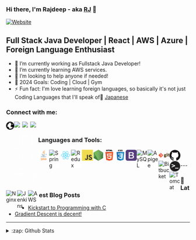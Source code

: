 ### Hi there, I'm Rajdeep - aka [RJ][website] 👋

[![Website](https://img.shields.io/website?label=rajdeepj1363.github.io/website&style=for-the-badge&url=https%3A%2F%2Frajdeepj1363.github.io/website)](https://rajdeepj1363.github.io/website/)


## Full Stack Java Developer | React | AWS | Azure | Foreign Language Enthusiast

- 🔭 I’m currently working as Fullstack Java Developer!
- 🌱 I’m currently learning AWS services.
- 👯 I’m looking to help anyone if needed!
- 🥅 2024 Goals: Coding | Cloud | Gym 
- ⚡ Fun fact: I'm love learning foreign languages, so basically it's not just Coding Languages that I'll speak of🤣 [Japanese][yourJapaneseSensei]



### Connect with me:

[<img align="left" alt="codeSTACKr.com" width="22px" src="https://raw.githubusercontent.com/iconic/open-iconic/master/svg/globe.svg" style="color:white"/>][website]
[<img align="left" alt="codeSTACKr | Twitter" width="22px" src="https://cdn.jsdelivr.net/npm/simple-icons@v3/icons/twitter.svg" style="color:white"/>][twitter]
[<img align="left" alt="codeSTACKr | LinkedIn" width="22px" src="https://cdn.jsdelivr.net/npm/simple-icons@v3/icons/linkedin.svg" style="color:white"/>][linkedin]
[<img align="left" alt="codeSTACKr | Instagram" width="22px" src="https://cdn.jsdelivr.net/npm/simple-icons@v3/icons/instagram.svg" style="color:white"/>][instagram]

<br />

### Languages and Tools:
<img align="left" alt="Java" width="30px" src="https://raw.githubusercontent.com/github/explore/80688e429a7d4ef2fca1e82350fe8e3517d3494d/topics/java/java.png" style="background-color:white"/>
<img align="left" alt="Spring" width="30px" src="https://encrypted-tbn0.gstatic.com/images?q=tbn:ANd9GcT8i4zPog-0j0JR_yZglxPhTPZXxN2iMTQ3Dw&s" style="background-color:white"/>
<img align="left" alt="React" width="30px" src="https://raw.githubusercontent.com/github/explore/80688e429a7d4ef2fca1e82350fe8e3517d3494d/topics/react/react.png" style="background-color:white"/>
<img align="left" alt="Redux" width="30px" src="https://i1.wp.com/www.ux-republic.com/wp-content/uploads/2016/11/logo-redux.png?fit=500%2C500&ssl=1" style="background-color:white"/>
<img align="left" alt="JavaScript" width="30px" src="https://raw.githubusercontent.com/github/explore/80688e429a7d4ef2fca1e82350fe8e3517d3494d/topics/javascript/javascript.png" style="background-color:white"/>
<img align="left" alt="Node.js" width="30px" src="https://raw.githubusercontent.com/github/explore/80688e429a7d4ef2fca1e82350fe8e3517d3494d/topics/nodejs/nodejs.png" style="background-color:white"/>
<img align="left" alt="HTML5" width="30px" src="https://raw.githubusercontent.com/github/explore/80688e429a7d4ef2fca1e82350fe8e3517d3494d/topics/html/html.png" style="background-color:white"/>
<img align="left" alt="CSS3" width="30px" src="https://raw.githubusercontent.com/github/explore/80688e429a7d4ef2fca1e82350fe8e3517d3494d/topics/css/css.png" style="background-color:white"/>
<img align="left" alt="Bootstrap" width="30px" src="https://raw.githubusercontent.com/github/explore/80688e429a7d4ef2fca1e82350fe8e3517d3494d/topics/bootstrap/bootstrap.png" style="background-color:white"/>
<img align="left" alt="MySQL" width="30px" src="https://pbs.twimg.com/profile_images/1255113654049128448/J5Yt92WW_400x400.png" style="background-color:white"/>
<img align="left" alt="Apigee" width="30px" src="https://encrypted-tbn0.gstatic.com/images?q=tbn:ANd9GcTr5CqXrcaCX4XE4kX0RWlFZscJNEj3gNXqTA&s" style="background-color:white"/>
<img align="left" alt="Git" width="30px" src="https://raw.githubusercontent.com/github/explore/80688e429a7d4ef2fca1e82350fe8e3517d3494d/topics/git/git.png" style="background-color:white"/>
<img align="left" alt="GitHub" width="30px" src="https://raw.githubusercontent.com/github/explore/78df643247d429f6cc873026c0622819ad797942/topics/github/github.png" style="background-color:white"/>
<img align="left" alt="Bitbucket" width="30px" src="https://pbs.twimg.com/profile_images/1026981625291190272/35O2KIRX_400x400.jpg" style="background-color:white"/>
<img align="left" alt="Terminal" width="30px" src="https://raw.githubusercontent.com/github/explore/80688e429a7d4ef2fca1e82350fe8e3517d3494d/topics/terminal/terminal.png" style="background-color:white"/>
<img align="left" alt="Tomcat" width="30px" src="https://upload.wikimedia.org/wikipedia/commons/thumb/f/fe/Apache_Tomcat_logo.svg/1200px-Apache_Tomcat_logo.svg.png" style="background-color:white"/>
<img align="left" alt="Nginx" width="30px" src="https://encrypted-tbn0.gstatic.com/images?q=tbn:ANd9GcSWOoWb2-XM9PsxK940NqKjKKFlmN3Q8zDR0A&s" style="background-color:white"/>
<img align="left" alt="Jenkins" width="30px" src="https://upload.wikimedia.org/wikipedia/commons/thumb/e/e9/Jenkins_logo.svg/1200px-Jenkins_logo.svg.png" style="background-color:white"/>
<img align="left" alt="AWS" width="30px" src="https://pbs.twimg.com/profile_images/1641476962362302464/K8lb6OtN_400x400.jpg" style="background-color:white"/>
<br>
<br>
---


### 📕 Latest Blog Posts

<!-- BLOG-POST-LIST:START -->
- [Kickstart to Programming with C](https://medium.com/@rajdeepj1363/kick-start-your-programming-journey-with-c-3de82585cba0)
- [Gradient Descent is decent!](https://13rajdeeprj1.blogspot.com/2019/06/gradient-descent-is-decent.html)

<!-- BLOG-POST-LIST:END -->


---



<details>
  <summary>:zap: Github Stats</summary>

  <img align="left" alt="codeSTACKr's Github Stats" src="https://github-readme-stats.vercel.app/api?username=rajdeepj1363&show_icons=true&hide_border=true" />

</details>

[website]: https://rajdeepj1363.github.io/website/
[yourJapaneseSensei]: https://www.instagram.com/your.japanese.sensei/
[twitter]: https://twitter.com/rajdeepjadhav
[instagram]: https://instagram.com/rajdeepjadhav.ig
[linkedin]: https://linkedin.com/in/rajdeepjadhav
